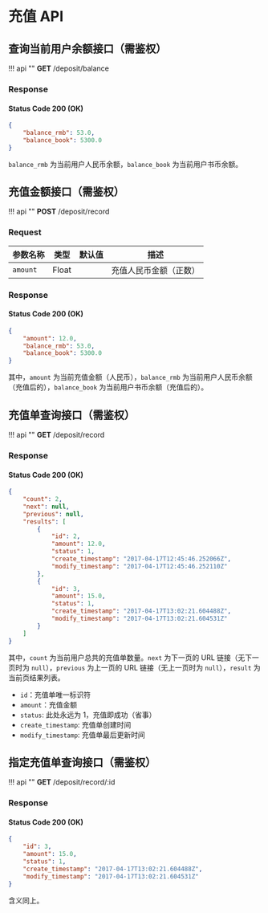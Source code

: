# 充值 API 

## 查询当前用户余额接口（需鉴权）

!!! api ""
    **GET** /deposit/balance

### Response

#### Status Code 200 (OK)

```json
{
    "balance_rmb": 53.0,
    "balance_book": 5300.0
}
```

`balance_rmb` 为当前用户人民币余额，`balance_book` 为当前用户书币余额。

## 充值金额接口（需鉴权）

!!! api ""
    **POST** /deposit/record
    
### Request

| 参数名称 | 类型 | 默认值 | 描述 |
| --- | --- | --- | --- |
| `amount` | Float |  | 充值人民币金额（正数） |

### Response

#### Status Code 200 (OK)

```json
{
    "amount": 12.0,
    "balance_rmb": 53.0,
    "balance_book": 5300.0
}
```
    
其中，`amount` 为当前充值金额（人民币），`balance_rmb` 为当前用户人民币余额（充值后的），`balance_book` 为当前用户书币余额（充值后的）。

## 充值单查询接口（需鉴权）

!!! api ""
    **GET** /deposit/record
    
### Response

#### Status Code 200 (OK)

```json
{
    "count": 2,
    "next": null,
    "previous": null,
    "results": [
        {
            "id": 2,
            "amount": 12.0,
            "status": 1,
            "create_timestamp": "2017-04-17T12:45:46.252066Z",
            "modify_timestamp": "2017-04-17T12:45:46.252110Z"
        },
        {
            "id": 3,
            "amount": 15.0,
            "status": 1,
            "create_timestamp": "2017-04-17T13:02:21.604488Z",
            "modify_timestamp": "2017-04-17T13:02:21.604531Z"
        }
    ]
}
```

其中，`count` 为当前用户总共的充值单数量。`next` 为下一页的 URL 链接（无下一页时为 `null`），`previous` 为上一页的 URL 链接（无上一页时为 `null`），`result` 为当前页结果列表。

* `id`：充值单唯一标识符
* `amount`：充值金额
* `status`: 此处永远为 1，充值即成功（省事）
* `create_timestamp`: 充值单创建时间
* `modify_timestamp`: 充值单最后更新时间

## 指定充值单查询接口（需鉴权）

!!! api ""
    **GET** /deposit/record/:id
    
### Response

#### Status Code 200 (OK)

```json
{
    "id": 3,
    "amount": 15.0,
    "status": 1,
    "create_timestamp": "2017-04-17T13:02:21.604488Z",
    "modify_timestamp": "2017-04-17T13:02:21.604531Z"
}
```

含义同上。

